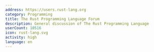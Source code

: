 ```yaml
---
address: https://users.rust-lang.org
category: Programming
title: The Rust Programming Language Forum
description: General discussion of The Rust Programming Language
userCount: 10516
icon: rust-lang.svg
activity: high
language: en
---
```

